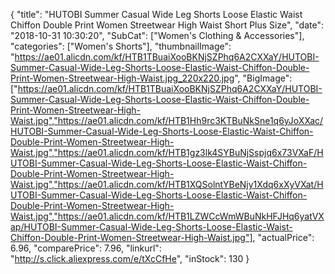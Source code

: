 {
	"title": "HUTOBI Summer Casual Wide Leg Shorts Loose Elastic Waist Chiffon Double Print Women Streetwear High Waist Short Plus Size",
	"date": "2018-10-31 10:30:20",
	"SubCat": ["Women's Clothing & Accessories"],
	"categories": ["Women's Shorts"],
	"thumbnailImage": "https://ae01.alicdn.com/kf/HTB1TBuaiXooBKNjSZPhq6A2CXXaY/HUTOBI-Summer-Casual-Wide-Leg-Shorts-Loose-Elastic-Waist-Chiffon-Double-Print-Women-Streetwear-High-Waist.jpg_220x220.jpg",
	"BigImage": ["https://ae01.alicdn.com/kf/HTB1TBuaiXooBKNjSZPhq6A2CXXaY/HUTOBI-Summer-Casual-Wide-Leg-Shorts-Loose-Elastic-Waist-Chiffon-Double-Print-Women-Streetwear-High-Waist.jpg","https://ae01.alicdn.com/kf/HTB1Hh9rc3KTBuNkSne1q6yJoXXac/HUTOBI-Summer-Casual-Wide-Leg-Shorts-Loose-Elastic-Waist-Chiffon-Double-Print-Women-Streetwear-High-Waist.jpg","https://ae01.alicdn.com/kf/HTB1gz3lk4SYBuNjSspjq6x73VXaF/HUTOBI-Summer-Casual-Wide-Leg-Shorts-Loose-Elastic-Waist-Chiffon-Double-Print-Women-Streetwear-High-Waist.jpg","https://ae01.alicdn.com/kf/HTB1XQSolntYBeNjy1Xdq6xXyVXat/HUTOBI-Summer-Casual-Wide-Leg-Shorts-Loose-Elastic-Waist-Chiffon-Double-Print-Women-Streetwear-High-Waist.jpg","https://ae01.alicdn.com/kf/HTB1LZWCcWmWBuNkHFJHq6yatVXap/HUTOBI-Summer-Casual-Wide-Leg-Shorts-Loose-Elastic-Waist-Chiffon-Double-Print-Women-Streetwear-High-Waist.jpg"],
	"actualPrice": 6.96,
	"comparePrice": 7.96,
	"linkurl": "http://s.click.aliexpress.com/e/tXcCfHe",
	"inStock": 130
}
